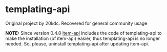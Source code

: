 # templating-api
Original project by 20kdc. Recovered for general community usage

**NOTE:** Since version 0.4.0 [item-api](https://github.com/CCDirectLink/item-api) includes the code of templating-api to make the installation (of item-api) easier, thus templating-api is no longer needed. So, please, uninstall templating-api after updating item-api.
